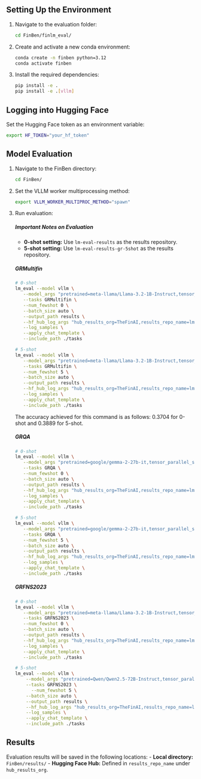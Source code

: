 ## Setting Up the Environment

1. Navigate to the evaluation folder:
   ```bash
   cd FinBen/finlm_eval/
   ```
2. Create and activate a new conda environment:
   ```bash
   conda create -n finben python=3.12
   conda activate finben
   ```
3. Install the required dependencies:
   ```bash
   pip install -e .
   pip install -e .[vllm]
   ```

## Logging into Hugging Face

Set the Hugging Face token as an environment variable:
   ```bash
   export HF_TOKEN="your_hf_token"
   ```

## Model Evaluation

1. Navigate to the FinBen directory:
   ```bash
   cd FinBen/
   ```

2. Set the VLLM worker multiprocessing method:
   ```bash
   export VLLM_WORKER_MULTIPROC_METHOD="spawn"
   ```

4. Run evaluation:
   ##### Important Notes on Evaluation
      - **0-shot setting:** Use `lm-eval-results` as the results repository.
      - **5-shot setting:** Use `lm-eval-results-gr-5shot` as the results repository.

   ##### GRMultifin
      ```bash
      # 0-shot
      lm_eval --model vllm \
         --model_args "pretrained=meta-llama/Llama-3.2-1B-Instruct,tensor_parallel_size=4,gpu_memory_utilization=0.8,max_model_len=1024" \
         --tasks GRMultifin \
         --num_fewshot 0 \
         --batch_size auto \
         --output_path results \
         --hf_hub_log_args "hub_results_org=TheFinAI,results_repo_name=lm-eval-results,push_results_to_hub=True,push_samples_to_hub=True,public_repo=False" \
         --log_samples \
         --apply_chat_template \
         --include_path ./tasks
   
      # 5-shot
      lm_eval --model vllm \
         --model_args "pretrained=meta-llama/Llama-3.2-1B-Instruct,tensor_parallel_size=4,gpu_memory_utilization=0.8,max_model_len=1024" \
         --tasks GRMultifin \
         --num_fewshot 5 \
         --batch_size auto \
         --output_path results \
         --hf_hub_log_args "hub_results_org=TheFinAI,results_repo_name=lm-eval-results-gr-5shot,push_results_to_hub=True,push_samples_to_hub=True,public_repo=False" \
         --log_samples \
         --apply_chat_template \
         --include_path ./tasks
      ```
      The accuracy achieved for this command is as follows: 0.3704 for 0-shot and 0.3889 for 5-shot.
   
   ##### GRQA
      ```bash
      # 0-shot
      lm_eval --model vllm \
         --model_args "pretrained=google/gemma-2-27b-it,tensor_parallel_size=4,gpu_memory_utilization=0.8,max_model_len=1024" \
         --tasks GRQA \
         --num_fewshot 0 \
         --batch_size auto \
         --output_path results \
         --hf_hub_log_args "hub_results_org=TheFinAI,results_repo_name=lm-eval-results,push_results_to_hub=True,push_samples_to_hub=True,public_repo=False" \
         --log_samples \
         --apply_chat_template \
         --include_path ./tasks
   
      # 5-shot
      lm_eval --model vllm \
         --model_args "pretrained=google/gemma-2-27b-it,tensor_parallel_size=4,gpu_memory_utilization=0.8,max_model_len=1024" \
         --tasks GRQA \
         --num_fewshot 5 \
         --batch_size auto \
         --output_path results \
         --hf_hub_log_args "hub_results_org=TheFinAI,results_repo_name=lm-eval-results-gr-5shot,push_results_to_hub=True,push_samples_to_hub=True,public_repo=False" \
         --log_samples \
         --apply_chat_template \
         --include_path ./tasks
      ```
   
   ##### GRFNS2023
      ```bash
      # 0-shot
      lm_eval --model vllm \
         --model_args "pretrained=meta-llama/Llama-3.2-1B-Instruct,tensor_parallel_size=4,gpu_memory_utilization=0.8,max_length=8192" \
         --tasks GRFNS2023 \
         --num_fewshot 0 \
         --batch_size auto \
         --output_path results \
         --hf_hub_log_args "hub_results_org=TheFinAI,results_repo_name=lm-eval-results,push_results_to_hub=True,push_samples_to_hub=True,public_repo=False" \
         --log_samples \
         --apply_chat_template \
         --include_path ./tasks
   
      # 5-shot
      lm_eval --model vllm \
          --model_args "pretrained=Qwen/Qwen2.5-72B-Instruct,tensor_parallel_size=4,gpu_memory_utilization=0.8,max_length=8192" \
          --tasks GRFNS2023 \
            --num_fewshot 5 \
          --batch_size auto \
          --output_path results \
          --hf_hub_log_args "hub_results_org=TheFinAI,results_repo_name=lm-eval-results-gr-5shot,push_results_to_hub=True,push_samples_to_hub=True,public_repo=False" \
          --log_samples \
          --apply_chat_template \
          --include_path ./tasks
      ```

## Results
   Evaluation results will be saved in the following locations:
      - **Local directory:** `FinBen/results/`
      - **Hugging Face Hub:** Defined in `results_repo_name` under `hub_results_org`.

